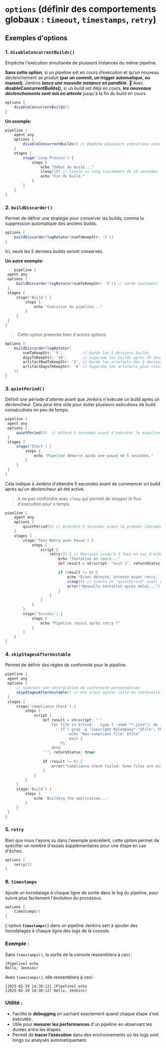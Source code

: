 #  **`options` (définir des comportements globaux : `timeout`, `timestamps`, `retry`)**

## Exemples d'options

### 1. **`disableConcurrentBuilds()`**
   Empêche l'exécution simultanée de plusieurs instances du même pipeline.

   **Sans cette option**, si un pipeline est en cours d’exécution et qu’un nouveau déclenchement se produit **(par un commit, un trigger automatique, ou manuel)**, Jenkins ***lance une nouvelle instance en parallèle***.
🔹 Avec **disableConcurrentBuilds()**, si un build est déjà en cours, ***les nouveaux déclenchements sont mis en attente*** jusqu'à la fin du build en cours.

   ```groovy
   options {
       disableConcurrentBuilds()
   }
   ```

**Un exemple:**

``` groovy
pipeline {
    agent any
    options {
        disableConcurrentBuilds() // Empêche plusieurs exécutions simultanées
    }
    stages {
        stage('Long Process') {
            steps {
                echo "Début du build..."
                sleep(10) // Simule un long traitement de 10 secondes
                echo "Fin du build."
            }
        }
    }
}
```

### 2. **`buildDiscarder()`**
   Permet de définir une stratégie pour conserver les builds, comme la suppression automatique des anciens builds.

   ```groovy
   options {
       buildDiscarder(logRotator(numToKeepStr: '5'))
   }
   ```
   Ici, seuls les 5 derniers builds seront conservés.

   **Un autre exemple:**
   ``` groovy
       pipeline {
    agent any
    options {
        buildDiscarder(logRotator(numToKeepStr: '5')) // Garde seulement les 5 derniers builds
    }
    stages {
        stage('Build') {
            steps {
                echo "Exécution du pipeline..."
            }
        }
    }
}
   ```
> Cette option présente bien d'autres options
``` groovy
options {
    buildDiscarder(logRotator(
        numToKeepStr: '5',         // Garde les 5 derniers builds
        daysToKeepStr: '10',       // Supprime les builds après 10 jours
        artifactNumToKeepStr: '2', // Garde les artefacts des 2 derniers builds
        artifactDaysToKeepStr: '5' // Supprime les artefacts plus vieux que 5 jours
    ))
}
```

### 3. **`quietPeriod()`**
   Définit une période d'attente avant que Jenkins n'exécute un build après un déclencheur. Cela peut être utile pour éviter plusieurs exécutions de build consécutives en peu de temps.

   ```groovy
  pipeline {
    agent any
    options {
        quietPeriod(5)  // Attend 5 secondes avant d'exécuter le pipeline
    }
    stages {
        stage('Start') {
            steps {
                echo "Pipeline démarré après une pause de 5 secondes."
            }
        }
    }
}
   ```

   Cela indique à Jenkins d'attendre 5 secondes avant de commencer un build après qu'un déclencheur ait été activé.

   > A ne pas confondre avec `sleep` qui permet de stopper le flux d'execution pour x temps
``` groovy
pipeline {
    agent any
    options {
        quietPeriod(5) // Attendre 5 secondes avant le premier lancement
    }
    stages {
        stage('Test Retry avec Pause') {
            steps {
                script {
                    retry(3) { // Réessaie jusqu'à 3 fois en cas d'échec
                        echo "Tentative en cours..."
                        def result = sh(script: "exit 1", returnStatus: true) // Simule un échec

                        if (result != 0) {
                            echo "Échec détecté, attente avant retry..."
                            sleep(5) // Simule un "quietPeriod" avant de réessayer
                            error("Nouvelle tentative après délai...")
                        }
                    }
                }
            }
        }
        stage('Success') {
            steps {
                echo "Pipeline réussi après retry !"
            }
        }
    }
}

```


### 4. **`skipStagesAfterUnstable`**
   Permet de définir des règles de conformité pour le pipeline.

   ```groovy
   pipeline {
    agent any
    options {
        // Simulons une vérification de conformité personnalisée
        skipStagesAfterUnstable() // Une vraie option utile en conformité
    }
    stages {
        stage('Compliance Check') {
            steps {
                script {
                    def result = sh(script: '''
                        for file in $(find . -type f -name "*.java"); do
                            if ! grep -q "Copyright MyCompany" "$file"; then
                                echo "Non-compliant file: $file"
                                exit 1
                            fi
                        done
                    ''', returnStatus: true)
                    
                    if (result != 0) {
                        error("Compliance check failed: Some files are missing the required license header.")
                    }
                }
            }
        }
        stage('Build') {
            steps {
                echo 'Building the application...'
            }
        }
    }
}
   ```

### 5. **`retry`**
   Bien que nous l'ayons vu dans l'exemple précédent, cette option permet de spécifier un nombre d'essais supplémentaires pour une étape en cas d'échec.

   ```groovy
   options {
       retry(2)
   }
   ```

### 6. **`timestamps`**
   Ajoute un horodatage à chaque ligne de sortie dans le log du pipeline, pour suivre plus facilement l'évolution du processus.

   ```groovy
   options {
       timestamps()
   }
   ```

L'option **`timestamps()`** dans un pipeline Jenkins sert à ajouter des horodatages à chaque ligne des logs de la console.  

### Exemple :  
Sans `timestamps()`, la sortie de la console ressemblera à ceci :  
```
[Pipeline] echo
Hello, Jenkins!
```
Avec `timestamps()`, elle ressemblera à ceci :  
```
[2025-02-19 14:30:12] [Pipeline] echo
[2025-02-19 14:30:12] Hello, Jenkins!
```
### Utilité :
- Facilite le **debugging** en sachant exactement quand chaque étape s'est exécutée.
- Utile pour **mesurer les performances** d'un pipeline en observant les durées entre les étapes.
- Permet de **tracer l’exécution** dans des environnements où les logs sont longs ou analysés automatiquement.  

